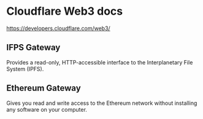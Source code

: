 # Cloudflare Web3 docs
https://developers.cloudflare.com/web3/
## IFPS Gateway
Provides a read-only, HTTP-accessible interface to the Interplanetary File System (IPFS).​​
## Ethereum Gateway
Gives you read and write access to the Ethereum network without installing any software on your computer.
